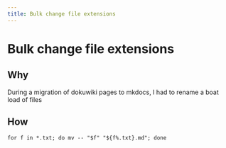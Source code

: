 ```yaml
---
title: Bulk change file extensions
---
```


# Bulk change file extensions

## Why

During a migration of dokuwiki pages to mkdocs, I had to rename a boat load of files

## How

```shell
for f in *.txt; do mv -- "$f" "${f%.txt}.md"; done
```